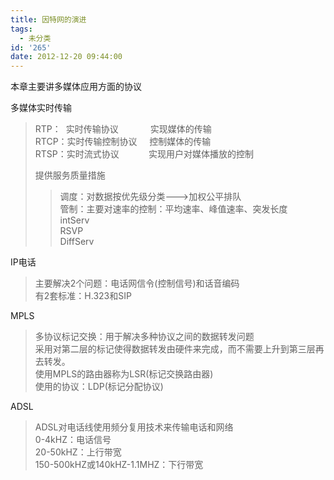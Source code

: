 ```yaml
---
title: 因特网的演进
tags:
  - 未分类
id: '265'
date: 2012-12-20 09:44:00
---
```


本章主要讲多媒体应用方面的协议  
  
多媒体实时传输  

> RTP：  实时传输协议             实现媒体的传输  
> RTCP：实时传输控制协议     控制媒体的传输  
> RTSP：实时流式协议            实现用户对媒体播放的控制  
>   
> 提供服务质量措施  
> 
> > 调度：对数据按优先级分类--->加权公平排队  
> > 管制：主要对速率的控制：平均速率、峰值速率、突发长度  
> > intServ  
> > RSVP  
> > DiffServ  
> >   

IP电话  

> 主要解决2个问题：电话网信令(控制信号)和话音编码  
> 有2套标准：H.323和SIP  
>   

MPLS  

> 多协议标记交换：用于解决多种协议之间的数据转发问题  
> 采用对第二层的标记使得数据转发由硬件来完成，而不需要上升到第三层再去转发。  
> 使用MPLS的路由器称为LSR(标记交换路由器)  
> 使用的协议：LDP(标记分配协议)  

>   

ADSL  

> ADSL对电话线使用频分复用技术来传输电话和网络  
> 0-4kHZ：电话信号  
> 20-50kHZ：上行带宽  
> 150-500kHZ或140kHZ-1.1MHZ：下行带宽